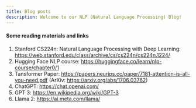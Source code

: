 ```yaml
---
title: Blog posts
description: Welcome to our NLP (Natural Language Processing) Blog!
---
```



#### **Some reading materials and links**

1. Stanford CS224n: Natural Language Processing with Deep Learning: https://web.stanford.edu/class/archive/cs/cs224n/cs224n.1224/  
2. Hugging Face NLP course: https://huggingface.co/learn/nlp-course/chapter0/1
3. Tansformer Paper: https://papers.neurips.cc/paper/7181-attention-is-all-you-need.pdf (ArXiv: https://arxiv.org/abs/1706.03762)
4. ChatGPT: https://chat.openai.com/  
5. GPT 3: https://en.wikipedia.org/wiki/GPT-3  
6. Llama 2: https://ai.meta.com/llama/  